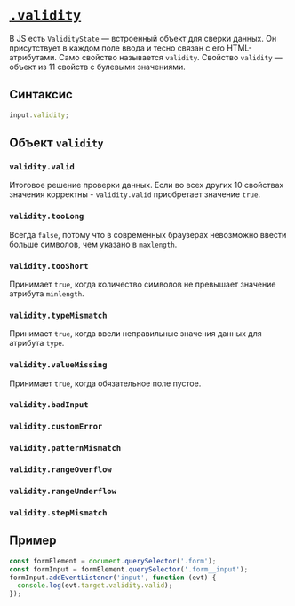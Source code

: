 # [`.validity`](../index.md)

В JS есть `ValidityState` — встроенный объект для сверки данных. Он присутствует в каждом поле ввода и тесно связан с его HTML-атрибутами. Само свойство называется `validity`. Свойство `validity` — объект из 11 свойств с булевыми значениями.

## Синтаксис

```js
input.validity;
```

## Объект `validity`

### `validity.valid`

Итоговое решение проверки данных. Если во всех других 10 свойствах значения корректны - `validity.valid` приобретает значение `true`.

### `validity.tooLong`

Всегда `false`, потому что в современных браузерах невозможно ввести больше символов, чем указано в `maxlength`.

### `validity.tooShort`

Принимает `true`, когда количество символов не превышает значение атрибута `minlength`.

### `validity.typeMismatch`

Принимает `true`, когда ввели неправильные значения данных для атрибута `type`.

### `validity.valueMissing`

Принимает `true`, когда обязательное поле пустое.

### `validity.badInput`

### `validity.customError`

### `validity.patternMismatch`

### `validity.rangeOverflow`

### `validity.rangeUnderflow`

### `validity.stepMismatch`

## Пример

```js
const formElement = document.querySelector('.form');
const formInput = formElement.querySelector('.form__input');
formInput.addEventListener('input', function (evt) {
  console.log(evt.target.validity.valid);
});
```
